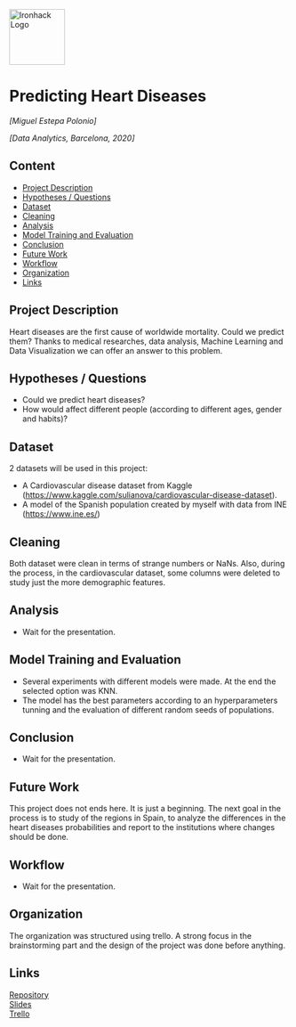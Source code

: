<img src="https://bit.ly/2VnXWr2" alt="Ironhack Logo" width="100"/>

# Predicting Heart Diseases
*[Miguel Estepa Polonio]*

*[Data Analytics, Barcelona, 2020]*

## Content
- [Project Description](#project-description)
- [Hypotheses / Questions](#hypotheses-questions)
- [Dataset](#dataset)
- [Cleaning](#cleaning)
- [Analysis](#analysis)
- [Model Training and Evaluation](#model-training-and-evaluation)
- [Conclusion](#conclusion)
- [Future Work](#future-work)
- [Workflow](#workflow)
- [Organization](#organization)
- [Links](#links)

## Project Description
Heart diseases are the first cause of worldwide mortality. Could we predict them? Thanks to medical researches, data analysis, Machine Learning and Data Visualization we can offer an answer to this problem. 

## Hypotheses / Questions
* Could we predict heart diseases?
* How would affect different people (according to different ages, gender and habits)?

## Dataset
2 datasets will be used in this project:
* A Cardiovascular disease dataset from Kaggle (https://www.kaggle.com/sulianova/cardiovascular-disease-dataset).
* A model of the Spanish population created by myself with data from INE (https://www.ine.es/)

## Cleaning
Both dataset were clean in terms of strange numbers or NaNs. Also, during the process, in the cardiovascular dataset, some columns were deleted to study just the more demographic features.

## Analysis
* Wait for the presentation.

## Model Training and Evaluation
* Several experiments with different models were made. At the end the selected option was KNN.
* The model has the best parameters according to an hyperparameters tunning and the evaluation of different random seeds of populations.

## Conclusion
* Wait for the presentation.

## Future Work
This project does not ends here. It is just a beginning. The next goal in the process is to study of the regions in Spain, to analyze the differences in the heart diseases probabilities and report to the institutions where changes should be done.

## Workflow
* Wait for the presentation.

## Organization
The organization was structured using trello. A strong focus in the brainstorming part and the design of the project was done before anything.

## Links

[Repository](https://github.com/miguestepa/Project-Week-8-Final-Project/tree/master/your-project)  
[Slides](https://docs.google.com/presentation/d/19VuJ9FRu-cTz8F82nJQ2Jt5vCWx25zSBSqAJv6fYaAE/edit?usp=sharing)  
[Trello](https://trello.com/b/j1OJyntI/ironhack-project-5)  
